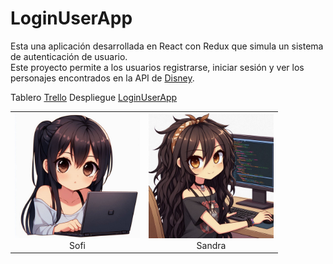 # LoginUserApp 
Esta una aplicación desarrollada en React con Redux que simula un sistema de autenticación de usuario.<br>
Este proyecto permite a los usuarios registrarse, iniciar sesión y ver los personajes encontrados en la API de [Disney](https://api.disneyapi.dev/character).<br>

Tablero [Trello](https://trello.com/b/Wk9DXmfR/loginuserapp)
Despliegue [LoginUserApp](https://loginuserapp.netlify.app)

<table align="center">
  <tr>
    <td align="center">
      <img src="./public/sofi.jpeg" alt="Sofi" width="200" height="200"><br>
      Sofi
    </td>
    <td align="center">
      <img src="./public/sandra.jpeg" alt="Sandra" width="200" height="200"><br>
      Sandra
    </td>
  </tr>
</table>
